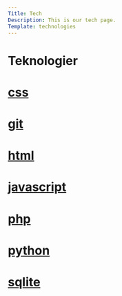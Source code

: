 ```yaml
---
Title: Tech
Description: This is our tech page.
Template: technologies
---
```


Teknologier
==========================

<div class="tech-box css">
<h1><a href="%base_url%?technology/css">css </h1>
</div>
<div class="tech-box git">
<h1><a href="%base_url%?technology/git">git </h1>
</div>
<div class="tech-box html">
<h1><a href="%base_url%?technology/html">html </h1>
</div>
<div class="tech-box javascript">
<h1><a href="%base_url%?technology/javascript">javascript </h1>
</div>
<div class="tech-box php">
<h1><a href="%base_url%?technology/php">php </h1>
</div>
<div class="tech-box python">
<h1><a href="%base_url%?technology/python">python </h1>
</div>
<div class="tech-box sqlite">
<h1><a href="%base_url%?technology/sqlite">sqlite </h1>
</div>